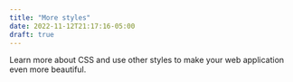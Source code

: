 ```yaml
---
title: "More styles"
date: 2022-11-12T21:17:16-05:00
draft: true
---
```


Learn more about CSS and use other styles to make your web application even more beautiful.

